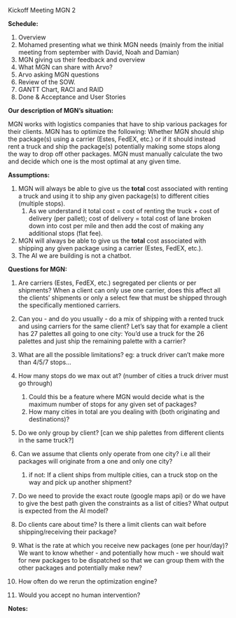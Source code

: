 Kickoff Meeting MGN 2

**Schedule:**

1. Overview  
2. Mohamed presenting what we think MGN needs (mainly from the initial meeting from september with David, Noah and Damian)  
3. MGN giving us their feedback and overview  
4. What MGN can share with Arvo?  
5. Arvo asking MGN questions  
6. Review of the SOW.  
7. GANTT Chart, RACI and RAID  
8. Done & Acceptance and User Stories

**Our description of MGN’s situation:**

MGN works with logistics companies that have to ship various packages for their clients. MGN has to optimize the following: Whether MGN should ship the package(s) using a carrier (Estes, FedEX, etc.) or if it should instead rent a truck and ship the package(s) potentially making some stops along the way to drop off other packages. MGN must manually calculate the two and decide which one is the most optimal at any given time. 

**Assumptions:** 

1. MGN will always be able to give us the **total** cost associated with renting a truck and using it to ship any given package(s) to different cities (multiple stops).  
   1. As we understand it total cost \= cost of renting the truck \+ cost of delivery (per pallet); cost of delivery \= total cost of lane broken down into cost per mile and then add the cost of making any additional stops (flat fee).  
2. MGN will always be able to give us the **total** cost associated with shipping any given package using a carrier (Estes, FedEX, etc.).  
3. The AI we are building is not a chatbot.

**Questions for MGN:** 

1. Are carriers (Estes, FedEX, etc.) segregated per clients or per shipments? When a client can only use one carrier, does this affect all the clients’ shipments or only a select few that must be shipped through the specifically mentioned carriers.

2. Can you \- and do you usually \- do a mix of shipping with a rented truck and using carriers for the same client? Let’s say that for example a client has 27 palettes all going to one city: You’d use a truck for the 26 palettes and just ship the remaining palette with a carrier?

3. What are all the possible limitations? eg: a truck driver can’t make more than 4/5/7 stops… 

4. How many stops do we max out at? (number of cities a truck driver must go through)  
   1. Could this be a feature where MGN would decide what is the maximum number of stops for any given set of packages?  
   2. How many cities in total are you dealing with (both originating and destinations)?


5. Do we only group by client? \[can we ship palettes from different clients in the same truck?\]

6. Can we assume that clients only operate from one city? i.e all their packages will originate from a one and only one city?  
   1. if not: If a client ships from multiple cities, can a truck stop on the way and pick up another shipment?

7. Do we need to provide the exact route (google maps api) or do we have to give the best path given the constraints as a list of cities? What output is expected from the AI model? 

8. Do clients care about time? Is there a limit clients can wait before shipping/receiving their package? 

9. What is the rate at which you receive new packages (one per hour/day)? We want to know whether \- and potentially how much \-  we should wait for new packages to be dispatched so that we can group them with the other packages and potentially make new?

10. How often do we rerun the optimization engine?

11. Would you accept no human intervention?

**Notes:**

